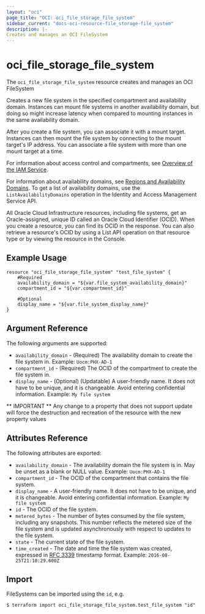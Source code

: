 ```yaml
---
layout: "oci"
page_title: "OCI: oci_file_storage_file_system"
sidebar_current: "docs-oci-resource-file_storage-file_system"
description: |-
Creates and manages an OCI FileSystem
---
```


# oci_file_storage_file_system
The `oci_file_storage_file_system` resource creates and manages an OCI FileSystem

Creates a new file system in the specified compartment and
availability domain. Instances can mount file systems in
another availability domain, but doing so might increase
latency when compared to mounting instances in the same
availability domain.

After you create a file system, you can associate it with a mount
target. Instances can then mount the file system by connecting to the
mount target's IP address. You can associate a file system with
more than one mount target at a time.

For information about access control and compartments, see
[Overview of the IAM Service](https://docs.us-phoenix-1.oraclecloud.com/Content/Identity/Concepts/overview.htm).

For information about availability domains, see [Regions and
Availability Domains](/Content/General/Concepts/regions.htm).
To get a list of availability domains, use the
`ListAvailabilityDomains` operation in the Identity and Access
Management Service API.

All Oracle Cloud Infrastructure resources, including
file systems, get an Oracle-assigned, unique ID called an Oracle
Cloud Identifier (OCID).  When you create a resource, you can
find its OCID in the response. You can also retrieve a
resource's OCID by using a List API operation on that resource
type or by viewing the resource in the Console.


## Example Usage

```hcl
resource "oci_file_storage_file_system" "test_file_system" {
	#Required
	availability_domain = "${var.file_system_availability_domain}"
	compartment_id = "${var.compartment_id}"

	#Optional
	display_name = "${var.file_system_display_name}"
}
```

## Argument Reference

The following arguments are supported:

* `availability_domain` - (Required) The availability domain to create the file system in.  Example: `Uocm:PHX-AD-1` 
* `compartment_id` - (Required) The OCID of the compartment to create the file system in.
* `display_name` - (Optional) (Updatable) A user-friendly name. It does not have to be unique, and it is changeable. Avoid entering confidential information.  Example: `My file system` 


** IMPORTANT **
Any change to a property that does not support update will force the destruction and recreation of the resource with the new property values

## Attributes Reference

The following attributes are exported:

* `availability_domain` - The availability domain the file system is in. May be unset as a blank or NULL value.  Example: `Uocm:PHX-AD-1` 
* `compartment_id` - The OCID of the compartment that contains the file system.
* `display_name` - A user-friendly name. It does not have to be unique, and it is changeable. Avoid entering confidential information.  Example: `My file system` 
* `id` - The OCID of the file system.
* `metered_bytes` - The number of bytes consumed by the file system, including any snapshots. This number reflects the metered size of the file system and is updated asynchronously with respect to updates to the file system.  
* `state` - The current state of the file system.
* `time_created` - The date and time the file system was created, expressed in [RFC 3339](https://tools.ietf.org/rfc/rfc3339) timestamp format.  Example: `2016-08-25T21:10:29.600Z` 

## Import

FileSystems can be imported using the `id`, e.g.

```
$ terraform import oci_file_storage_file_system.test_file_system "id"
```
